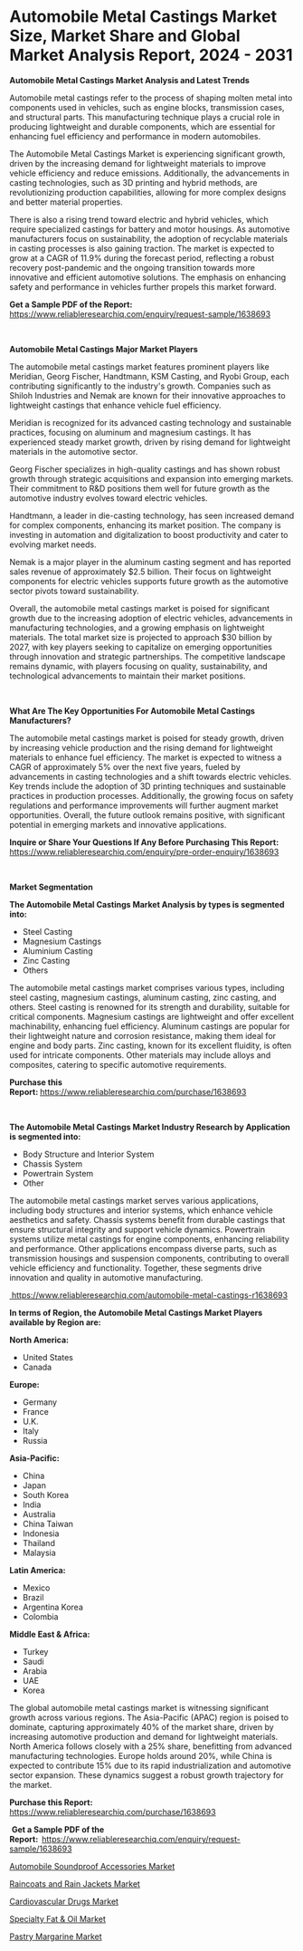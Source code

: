 <p><h1>Automobile Metal Castings Market Size, Market Share and Global Market Analysis Report, 2024 - 2031</h1></p><p><strong>Automobile Metal Castings Market Analysis and Latest Trends</strong></p>
<p><p>Automobile metal castings refer to the process of shaping molten metal into components used in vehicles, such as engine blocks, transmission cases, and structural parts. This manufacturing technique plays a crucial role in producing lightweight and durable components, which are essential for enhancing fuel efficiency and performance in modern automobiles.</p><p>The Automobile Metal Castings Market is experiencing significant growth, driven by the increasing demand for lightweight materials to improve vehicle efficiency and reduce emissions. Additionally, the advancements in casting technologies, such as 3D printing and hybrid methods, are revolutionizing production capabilities, allowing for more complex designs and better material properties.</p><p>There is also a rising trend toward electric and hybrid vehicles, which require specialized castings for battery and motor housings. As automotive manufacturers focus on sustainability, the adoption of recyclable materials in casting processes is also gaining traction. The market is expected to grow at a CAGR of 11.9% during the forecast period, reflecting a robust recovery post-pandemic and the ongoing transition towards more innovative and efficient automotive solutions. The emphasis on enhancing safety and performance in vehicles further propels this market forward.</p></p>
<p><strong>Get a Sample PDF of the Report:&nbsp;</strong> <a href="https://www.reliableresearchiq.com/enquiry/request-sample/1638693?utm_campaign=1088&utm_medium=2&utm_source=Github&utm_content=ia&utm_term=25092024&utm_id=automobile-metal-castings">https://www.reliableresearchiq.com/enquiry/request-sample/1638693</a></p>
<p>&nbsp;</p>
<p><strong>Automobile Metal Castings Major Market Players</strong></p>
<p><p>The automobile metal castings market features prominent players like Meridian, Georg Fischer, Handtmann, KSM Casting, and Ryobi Group, each contributing significantly to the industry's growth. Companies such as Shiloh Industries and Nemak are known for their innovative approaches to lightweight castings that enhance vehicle fuel efficiency.</p><p>Meridian is recognized for its advanced casting technology and sustainable practices, focusing on aluminum and magnesium castings. It has experienced steady market growth, driven by rising demand for lightweight materials in the automotive sector.</p><p>Georg Fischer specializes in high-quality castings and has shown robust growth through strategic acquisitions and expansion into emerging markets. Their commitment to R&D positions them well for future growth as the automotive industry evolves toward electric vehicles.</p><p>Handtmann, a leader in die-casting technology, has seen increased demand for complex components, enhancing its market position. The company is investing in automation and digitalization to boost productivity and cater to evolving market needs.</p><p>Nemak is a major player in the aluminum casting segment and has reported sales revenue of approximately $2.5 billion. Their focus on lightweight components for electric vehicles supports future growth as the automotive sector pivots toward sustainability.</p><p>Overall, the automobile metal castings market is poised for significant growth due to the increasing adoption of electric vehicles, advancements in manufacturing technologies, and a growing emphasis on lightweight materials. The total market size is projected to approach $30 billion by 2027, with key players seeking to capitalize on emerging opportunities through innovation and strategic partnerships. The competitive landscape remains dynamic, with players focusing on quality, sustainability, and technological advancements to maintain their market positions.</p></p>
<p>&nbsp;</p>
<p><strong>What Are The Key Opportunities For Automobile Metal Castings Manufacturers?</strong></p>
<p><p>The automobile metal castings market is poised for steady growth, driven by increasing vehicle production and the rising demand for lightweight materials to enhance fuel efficiency. The market is expected to witness a CAGR of approximately 5% over the next five years, fueled by advancements in casting technologies and a shift towards electric vehicles. Key trends include the adoption of 3D printing techniques and sustainable practices in production processes. Additionally, the growing focus on safety regulations and performance improvements will further augment market opportunities. Overall, the future outlook remains positive, with significant potential in emerging markets and innovative applications.</p></p>
<p><strong>Inquire or Share Your Questions If Any Before Purchasing This Report:</strong> <a href="https://www.reliableresearchiq.com/enquiry/pre-order-enquiry/1638693?utm_campaign=1088&utm_medium=2&utm_source=Github&utm_content=ia&utm_term=25092024&utm_id=automobile-metal-castings">https://www.reliableresearchiq.com/enquiry/pre-order-enquiry/1638693</a></p>
<p>&nbsp;</p>
<p><strong>Market Segmentation</strong></p>
<p><strong>The Automobile Metal Castings Market Analysis by types is segmented into:</strong></p>
<p><ul><li>Steel Casting</li><li>Magnesium Castings</li><li>Aluminium Casting</li><li>Zinc Casting</li><li>Others</li></ul></p>
<p><p>The automobile metal castings market comprises various types, including steel casting, magnesium castings, aluminum casting, zinc casting, and others. Steel casting is renowned for its strength and durability, suitable for critical components. Magnesium castings are lightweight and offer excellent machinability, enhancing fuel efficiency. Aluminum castings are popular for their lightweight nature and corrosion resistance, making them ideal for engine and body parts. Zinc casting, known for its excellent fluidity, is often used for intricate components. Other materials may include alloys and composites, catering to specific automotive requirements.</p></p>
<p><strong>Purchase this Report:&nbsp;</strong><a href="https://www.reliableresearchiq.com/purchase/1638693?utm_campaign=1088&utm_medium=2&utm_source=Github&utm_content=ia&utm_term=25092024&utm_id=automobile-metal-castings">https://www.reliableresearchiq.com/purchase/1638693</a></p>
<p>&nbsp;</p>
<p><strong>The Automobile Metal Castings Market Industry Research by Application is segmented into:</strong></p>
<p><ul><li>Body Structure and Interior System</li><li>Chassis System</li><li>Powertrain System</li><li>Other</li></ul></p>
<p><p>The automobile metal castings market serves various applications, including body structures and interior systems, which enhance vehicle aesthetics and safety. Chassis systems benefit from durable castings that ensure structural integrity and support vehicle dynamics. Powertrain systems utilize metal castings for engine components, enhancing reliability and performance. Other applications encompass diverse parts, such as transmission housings and suspension components, contributing to overall vehicle efficiency and functionality. Together, these segments drive innovation and quality in automotive manufacturing.</p></p>
<p><a href="https://www.reliableresearchiq.com/automobile-metal-castings-r1638693?utm_campaign=1088&utm_medium=2&utm_source=Github&utm_content=ia&utm_term=25092024&utm_id=automobile-metal-castings">&nbsp;https://www.reliableresearchiq.com/automobile-metal-castings-r1638693</a></p>
<p><strong>In terms of Region, the Automobile Metal Castings Market Players available by Region are:</strong></p>
<p>
    <p> <strong> North America: </strong>
        <ul>
            <li>United States</li>
            <li>Canada</li>
        </ul>
        </p> 
    <p> <strong> Europe: </strong>
        <ul>
            <li>Germany</li>
            <li>France</li>
            <li>U.K.</li>
            <li>Italy</li>
            <li>Russia</li>
        </ul>
        </p> 
    <p> <strong> Asia-Pacific: </strong>
        <ul>
            <li>China</li>
            <li>Japan</li>
            <li>South Korea</li>
            <li>India</li>
            <li>Australia</li>
            <li>China Taiwan</li>
            <li>Indonesia</li>
            <li>Thailand</li>
            <li>Malaysia</li>
        </ul>
        </p> 
    <p> <strong> Latin America: </strong>
        <ul>
            <li>Mexico</li>
            <li>Brazil</li>
            <li>Argentina Korea</li>
            <li>Colombia</li>
        </ul>
        </p> 
    <p> <strong> Middle East & Africa: </strong>
        <ul>
            <li>Turkey</li>
            <li>Saudi</li>
            <li>Arabia</li>
            <li>UAE</li>
            <li>Korea</li>
        </ul>
    </p>
    </p>
<p><p>The global automobile metal castings market is witnessing significant growth across various regions. The Asia-Pacific (APAC) region is poised to dominate, capturing approximately 40% of the market share, driven by increasing automotive production and demand for lightweight materials. North America follows closely with a 25% share, benefitting from advanced manufacturing technologies. Europe holds around 20%, while China is expected to contribute 15% due to its rapid industrialization and automotive sector expansion. These dynamics suggest a robust growth trajectory for the market.</p></p>
<p><strong>Purchase this Report: </strong><a href="https://www.reliableresearchiq.com/purchase/1638693?utm_campaign=1088&utm_medium=2&utm_source=Github&utm_content=ia&utm_term=25092024&utm_id=automobile-metal-castings">https://www.reliableresearchiq.com/purchase/1638693</a></p>
<p>&nbsp;<strong>Get a Sample PDF of the Report:&nbsp;&nbsp;</strong><a href="https://www.reliableresearchiq.com/enquiry/request-sample/1638693?utm_campaign=1088&utm_medium=2&utm_source=Github&utm_content=ia&utm_term=25092024&utm_id=automobile-metal-castings">https://www.reliableresearchiq.com/enquiry/request-sample/1638693</a></p>
<p><strong></strong></p>
<p><p><a href="https://github.com/Annahawkins697/Market-Research-Report-List-1/blob/main/automobile-soundproof-accessories-market.md?utm_campaign=1088&utm_medium=2&utm_source=Github&utm_content=ia&utm_term=25092024&utm_id=automobile-metal-castings">Automobile Soundproof Accessories Market</a></p><p><a href="https://issuu.com/reportprime-2/docs/raincoats-and-rain-jackets-market-s_807fb65bca77d1?utm_campaign=1088&utm_medium=2&utm_source=Github&utm_content=ia&utm_term=25092024&utm_id=automobile-metal-castings">Raincoats and Rain Jackets Market</a></p><p><a href="https://www.linkedin.com/pulse/cardiovascular-drugs-market-trends-detailed-study-its-segmentation-wqhff?trackingId=e4I%2B7kgkS%2B%2Bm6smwES8ENw%3D%3D&utm_campaign=1088&utm_medium=2&utm_source=Github&utm_content=ia&utm_term=25092024&utm_id=automobile-metal-castings">Cardiovascular Drugs Market</a></p><p><a href="https://medium.com/@carissapollar43/specialty-fat-oil-market-outlook-market-share-analysis-growth-trends-market-forecasts-2024-e1469f84f108?postPublishedType=repub&utm_campaign=1088&utm_medium=2&utm_source=Github&utm_content=ia&utm_term=25092024&utm_id=automobile-metal-castings">Specialty Fat & Oil Market</a></p><p><a href="https://medium.com/@carissapollar43/global-pastry-margarine-market-is-projected-to-grow-at-a-cagr-of-11-forcasted-for-period-from-2024-cc9ad7b92da0?postPublishedType=repub&utm_campaign=1088&utm_medium=2&utm_source=Github&utm_content=ia&utm_term=25092024&utm_id=automobile-metal-castings">Pastry Margarine Market</a></p></p>
